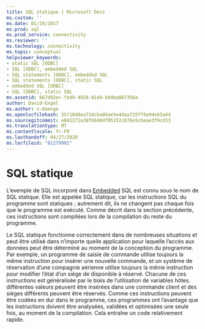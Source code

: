 ```yaml
---
title: SQL statique | Microsoft Docs
ms.custom: ''
ms.date: 01/19/2017
ms.prod: sql
ms.prod_service: connectivity
ms.reviewer: ''
ms.technology: connectivity
ms.topic: conceptual
helpviewer_keywords:
- static SQL [ODBC]
- SQL [ODBC], embedded SQL
- SQL statements [ODBC], embedded SQL
- SQL statements [ODBC], static SQL
- embedded SQL [ODBC]
- SQL [ODBC], static SQL
ms.assetid: 667d92ec-fed9-4028-81d4-bb9ba867356a
author: David-Engel
ms.author: v-daenge
ms.openlocfilehash: 55710d8ea734cba86ae5e4daa725f75e94e65a64
ms.sourcegitcommit: e042272a38fb646df05152c676e5cbeae3f9cd13
ms.translationtype: MT
ms.contentlocale: fr-FR
ms.lasthandoff: 04/27/2020
ms.locfileid: "81279901"
---
```

# <a name="static-sql"></a>SQL statique
L’exemple de SQL incorporé dans [Embedded](../../odbc/reference/embedded-sql-example.md) SQL est connu sous le nom de SQL statique. Elle est appelée SQL statique, car les instructions SQL du programme sont statiques ; autrement dit, ils ne changent pas chaque fois que le programme est exécuté. Comme décrit dans la section précédente, ces instructions sont compilées lors de la compilation du reste du programme.  
  
 Le SQL statique fonctionne correctement dans de nombreuses situations et peut être utilisé dans n’importe quelle application pour laquelle l’accès aux données peut être déterminé au moment de la conception du programme. Par exemple, un programme de saisie de commande utilise toujours la même instruction pour insérer une nouvelle commande, et un système de réservation d’une compagnie aérienne utilise toujours la même instruction pour modifier l’état d’un siège de disponible à réservé. Chacune de ces instructions est généralisée par le biais de l’utilisation de variables hôtes. différentes valeurs peuvent être insérées dans une commande client et des sièges différents peuvent être réservés. Comme ces instructions peuvent être codées en dur dans le programme, ces programmes ont l’avantage que les instructions doivent être analysées, validées et optimisées une seule fois, au moment de la compilation. Cela entraîne un code relativement rapide.
